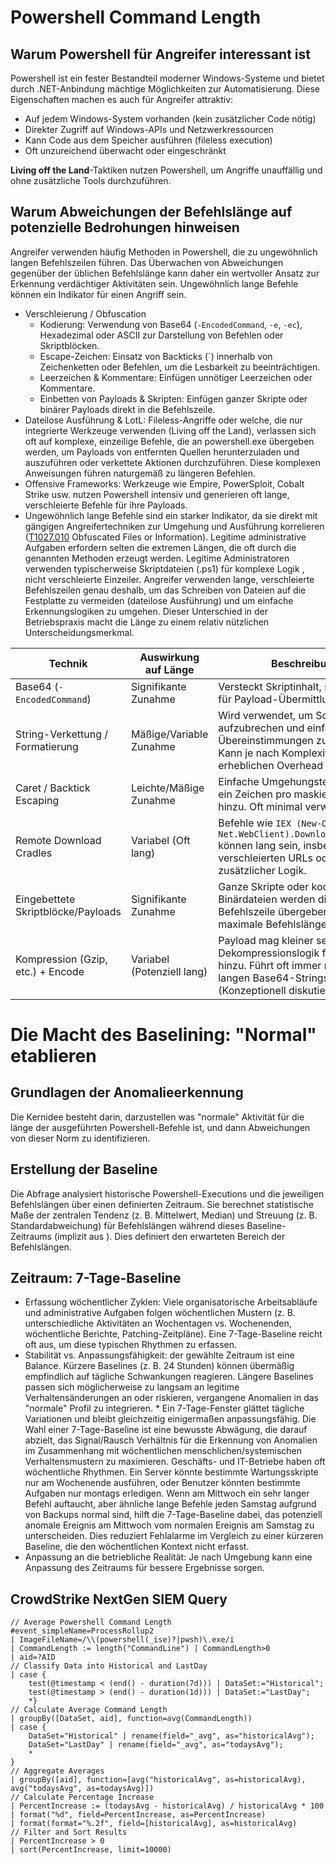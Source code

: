 # Powershell Command Length
## Warum Powershell für Angreifer interessant ist

Powershell ist ein fester Bestandteil moderner Windows-Systeme und bietet durch .NET-Anbindung mächtige Möglichkeiten zur Automatisierung. Diese Eigenschaften machen es auch für Angreifer attraktiv:

- Auf jedem Windows-System vorhanden (kein zusätzlicher Code nötig)
- Direkter Zugriff auf Windows-APIs und Netzwerkressourcen
- Kann Code aus dem Speicher ausführen (fileless execution)
- Oft unzureichend überwacht oder eingeschränkt

**Living off the Land**-Taktiken nutzen Powershell, um Angriffe unauffällig und ohne zusätzliche Tools durchzuführen.

## Warum Abweichungen der Befehlslänge auf potenzielle Bedrohungen hinweisen 
Angreifer verwenden häufig Methoden in Powershell, die zu ungewöhnlich langen Befehlszeilen führen. Das Überwachen von Abweichungen gegenüber der üblichen Befehlslänge kann daher ein wertvoller Ansatz zur Erkennung verdächtiger Aktivitäten sein.
Ungewöhnlich lange Befehle können ein Indikator für einen Angriff sein.

* Verschleierung / Obfuscation
  * Kodierung: Verwendung von Base64 (`-EncodedCommand`, `-e`, `-ec`), Hexadezimal oder ASCII zur Darstellung von Befehlen oder Skriptblöcken.   
  * Escape-Zeichen: Einsatz von Backticks (`) innerhalb von Zeichenketten oder Befehlen, um die Lesbarkeit zu beeinträchtigen.   
  * Leerzeichen & Kommentare: Einfügen unnötiger Leerzeichen oder Kommentare.
  * Einbetten von Payloads & Skripten: Einfügen ganzer Skripte oder binärer Payloads direkt in die Befehlszeile.   
  
* Dateilose Ausführung & LotL: Fileless-Angriffe oder welche, die nur integrierte Werkzeuge verwenden (Living off the Land), verlassen sich oft auf komplexe, einzeilige Befehle, die an powershell.exe übergeben werden, um Payloads von entfernten Quellen herunterzuladen und auszuführen oder verkettete Aktionen durchzuführen. Diese komplexen Anweisungen führen naturgemäß zu längeren Befehlen.   
* Offensive Frameworks: Werkzeuge wie Empire, PowerSploit, Cobalt Strike usw. nutzen Powershell intensiv und generieren oft lange, verschleierte Befehle für ihre Payloads.   
* Ungewöhnlich lange Befehle sind ein starker Indikator, da sie direkt mit gängigen Angreifertechniken zur Umgehung und Ausführung korrelieren ([T1027.010](https://attack.mitre.org/techniques/T1027/010/) Obfuscated Files or Information). Legitime administrative Aufgaben erfordern selten die extremen Längen, die oft durch die genannten Methoden erzeugt werden. Legitime Administratoren verwenden typischerweise Skriptdateien (.ps1) für komplexe Logik , nicht verschleierte Einzeiler. Angreifer verwenden lange, verschleierte Befehlszeilen genau deshalb, um das Schreiben von Dateien auf die Festplatte zu vermeiden (dateilose Ausführung) und um einfache Erkennungslogiken zu umgehen. Dieser Unterschied in der Betriebspraxis macht die Länge zu einem relativ nützlichen Unterscheidungsmerkmal.   


| Technik       |  Auswirkung auf Länge | Beschreibung                             |
| ------------- |-----------------------|------------------------------------------|
| Base64 (`-EncodedCommand`)|	Signifikante Zunahme	| Versteckt Skriptinhalt, sehr häufig für Payload-Übermittlung. 	
| String-Verkettung / Formatierung |	Mäßige/Variable Zunahme | Wird verwendet, um Schlüsselwörter aufzubrechen und einfache String-Übereinstimmungen zu umgehen. Kann je nach Komplexität erheblichen Overhead hinzufügen.	
| Caret / Backtick Escaping	| Leichte/Mäßige Zunahme |	Einfache Umgehungstechnik, fügt ein Zeichen pro maskiertem Zeichen hinzu. Oft minimal verwendet. (`^`)	
| Remote Download Cradles | Variabel (Oft lang)	|  Befehle wie `IEX (New-Object Net.WebClient).DownloadString(...)` können lang sein, insbesondere mit verschleierten URLs oder zusätzlicher Logik.	
| Eingebettete Skriptblöcke/Payloads |	Signifikante Zunahme |	Ganze Skripte oder kodierte Binärdateien werden direkt in der Befehlszeile übergeben. Kann fast maximale Befehlslängen erreichen.	
| Kompression (Gzip, etc.) + Encode |	Variabel (Potenziell lang)	| Payload mag kleiner sein, aber Dekompressionslogik fügt Länge hinzu. Führt oft immer noch zu langen Base64-Strings. (Konzeptionell diskutiert in ).

# Die Macht des Baselining: "Normal" etablieren

## Grundlagen der Anomalieerkennung
Die Kernidee besteht darin, darzustellen was "normale" Aktivität für die länge der ausgeführten Powershell-Befehle ist, und dann Abweichungen von dieser Norm zu identifizieren.   

## Erstellung der Baseline
Die Abfrage analysiert historische Powershell-Executions und die jeweiligen Befehlslängen über einen definierten Zeitraum.
Sie berechnet statistische Maße der zentralen Tendenz (z. B. Mittelwert, Median) und Streuung (z. B. Standardabweichung) für Befehlslängen während dieses Baseline-Zeitraums (implizit aus ). Dies definiert den erwarteten Bereich der Befehlslängen.   

## Zeitraum: 7-Tage-Baseline
* Erfassung wöchentlicher Zyklen: Viele organisatorische Arbeitsabläufe und administrative Aufgaben folgen wöchentlichen Mustern (z. B. unterschiedliche Aktivitäten an Wochentagen vs. Wochenenden, wöchentliche Berichte, Patching-Zeitpläne). Eine 7-Tage-Baseline reicht oft aus, um diese typischen Rhythmen zu erfassen.   
* Stabilität vs. Anpassungsfähigkeit: der gewählte Zeitraum ist eine Balance. Kürzere Baselines (z. B. 24 Stunden) können übermäßig empfindlich auf tägliche Schwankungen reagieren. Längere Baselines passen sich möglicherweise zu langsam an legitime Verhaltensänderungen an oder riskieren, vergangene Anomalien in das "normale" Profil zu integrieren. * Ein 7-Tage-Fenster glättet tägliche Variationen und bleibt gleichzeitig einigermaßen anpassungsfähig. 
Die Wahl einer 7-Tage-Baseline ist eine bewusste Abwägung, die darauf abzielt, das Signal/Rausch Verhältnis für die Erkennung von Anomalien im Zusammenhang mit wöchentlichen menschlichen/systemischen Verhaltensmustern zu maximieren. Geschäfts- und IT-Betriebe haben oft wöchentliche Rhythmen. Ein Server könnte bestimmte Wartungsskripte nur am Wochenende ausführen, oder Benutzer könnten bestimmte Aufgaben nur montags erledigen. Wenn am Mittwoch ein sehr langer Befehl auftaucht, aber ähnliche lange Befehle jeden Samstag aufgrund von Backups normal sind, hilft die 7-Tage-Baseline dabei, das potenziell anomale Ereignis am Mittwoch vom normalen Ereignis am Samstag zu unterscheiden. Dies reduziert Fehlalarme im Vergleich zu einer kürzeren Baseline, die den wöchentlichen Kontext nicht erfasst.
* Anpassung an die betriebliche Realität: Je nach Umgebung kann eine Anpassung des Zeitraums für bessere Ergebnisse sorgen.

## CrowdStrike NextGen SIEM Query
```
// Average Powershell Command Length
#event_simpleName=ProcessRollup2
| ImageFileName=/\\(powershell(_ise)?|pwsh)\.exe/i
| CommandLength := length("CommandLine") | CommandLength>0
| aid=?AID
// Classify Data into Historical and LastDay
| case {
    test(@timestamp < (end() - duration(7d))) | DataSet:="Historical";
    test(@timestamp > (end() - duration(1d))) | DataSet:="LastDay"; 
    *}
// Calculate Average Command Length
| groupBy([DataSet, aid], function=avg(CommandLength))
| case {
    DataSet="Historical" | rename(field="_avg", as="historicalAvg");
    DataSet="LastDay" | rename(field="_avg", as="todaysAvg");
    *
}
// Aggregate Averages
| groupBy([aid], function=[avg("historicalAvg", as=historicalAvg), avg("todaysAvg", as=todaysAvg)])
// Calculate Percentage Increase
| PercentIncrease := (todaysAvg - historicalAvg) / historicalAvg * 100
| format("%d", field=PercentIncrease, as=PercentIncrease)
| format(format="%.2f", field=[historicalAvg], as=historicalAvg)
// Filter and Sort Results
| PercentIncrease > 0
| sort(PercentIncrease, limit=10000)
```
